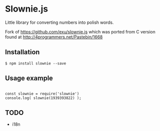 Slownie.js
==========

Little library for converting numbers into polish words.

Fork of https://github.com/exu/slownie.js which was ported from C version found at http://4programmers.net/Pastebin/1668

Installation
------------

```
$ npm install slownie --save
```

Usage example
-------------
```

const slownie = require('slownie')
console.log( slownie(1939393822) );

```

TODO
----

* i18n
